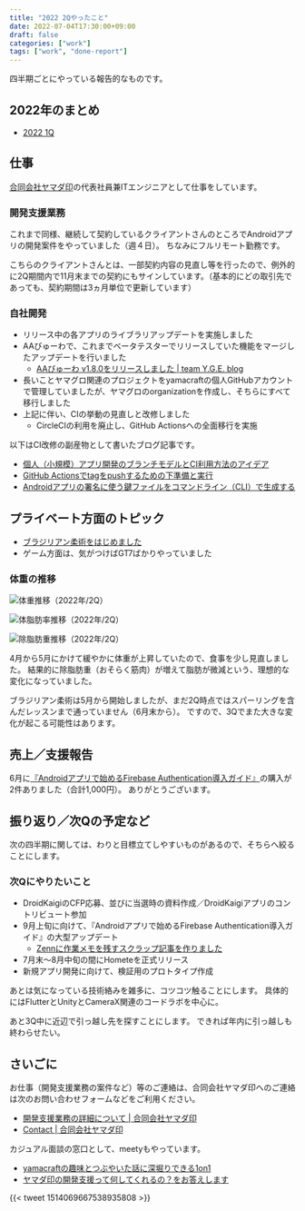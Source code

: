 ```yaml
---
title: "2022 2Qやったこと"
date: 2022-07-04T17:30:00+09:00
draft: false
categories: ["work"]
tags: ["work", "done-report"]
---
```


四半期ごとにやっている報告的なものです。

## 2022年のまとめ

* [2022 1Q](/note/yamacraft-2022-1q-done/)

## 仕事

[合同会社ヤマダ印](https://yamadajirushi.co.jp/)の代表社員兼ITエンジニアとして仕事をしています。

### 開発支援業務

これまで同様、継続して契約しているクライアントさんのところでAndroidアプリの開発案件をやっていました（週４日）。
ちなみにフルリモート勤務です。

こちらのクライアントさんとは、一部契約内容の見直し等を行ったので、例外的に2Q期間内で11月末までの契約にもサインしています。（基本的にどの取引先であっても、契約期間は3ヵ月単位で更新しています）

### 自社開発

* リリース中の各アプリのライブラリアップデートを実施しました
* AAびゅーわで、これまでベータテスターでリリースしていた機能をマージしたアップデートを行いました
  * [AAびゅーわ v1\.8\.0をリリースしました \| team Y\.G\.E\. blog](https://yge.yamaglo.jp/posts/20220627-release-aaviewer-1-8-0/)
* 長いことヤマグロ関連のプロジェクトをyamacraftの個人GitHubアカウントで管理していましたが、ヤマグロのorganizationを作成し、そちらにすべて移行しました
* 上記に伴い、CIの挙動の見直しと改修しました
  * CircleCIの利用を廃止し、GitHub Actionsへの全面移行を実施

以下はCI改修の副産物として書いたブログ記事です。

* [個人（小規模）アプリ開発のブランチモデルとCI利用方法のアイデア](/note/idea-branch-model-and-ci/)
* [GitHub Actionsでtagをpushするための下準備と実行](/note/output_tagname_android/)
* [Androidアプリの署名に使う鍵ファイルをコマンドライン（CLI）で生成する](/note/create-keystore-cli/)

## プライベート方面のトピック

* [ブラジリアン柔術をはじめました](/note/restart-bjj/)
* ゲーム方面は、気がつけばGT7ばかりやっていました

### 体重の推移

![体重推移（2022年/2Q）](/note/image/yamacraft-2022-2q-done/year_chart_weight.png)

![体脂肪率推移（2022年/2Q）](/note/image/yamacraft-2022-2q-done/year_chart_bfp.png)

![除脂肪重推移（2022年/2Q）](/note/image/yamacraft-2022-2q-done/year_chart_lbm.png)

4月から5月にかけて緩やかに体重が上昇していたので、食事を少し見直しました。
結果的に除脂肪重（おそらく筋肉）が増えて脂肪が微減という、理想的な変化になっていました。

ブラジリアン柔術は5月から開始しましたが、まだ2Q時点ではスパーリングを含んだレッスンまで通っていません（6月末から）。
ですので、3Qでまた大きな変化が起こる可能性はあります。

## 売上／支援報告

6月に[『Androidアプリで始めるFirebase Authentication導入ガイド』](https://team-yge.booth.pm/items/1585068)の購入が2件ありました（合計1,000円）。
ありがとうございます。

## 振り返り／次Qの予定など

次の四半期に関しては、わりと目標立てしやすいものがあるので、そちらへ絞ることにします。

### 次Qにやりたいこと

* DroidKaigiのCFP応募、並びに当選時の資料作成／DroidKaigiアプリのコントリビュート参加
* 9月上旬に向けて、『Androidアプリで始めるFirebase Authentication導入ガイド』の大型アップデート
  * [Zennに作業メモを残すスクラップ記事を作りました](https://zenn.dev/yamacraft/scraps/a089e39a984879)
* 7月末〜8月中旬の間にHometeを正式リリース
* 新規アプリ開発に向けて、検証用のプロトタイプ作成

あとは気になっている技術絡みを雑多に、コツコツ触ることにします。
具体的にはFlutterとUnityとCameraX関連のコードラボを中心に。

あと3Q中に近辺で引っ越し先を探すことにします。
できれば年内に引っ越しも終わらせたい。

## さいごに

お仕事（開発支援業務の案件など）等のご連絡は、合同会社ヤマダ印へのご連絡は次のお問い合わせフォームなどをご利用ください。

* [開発支援業務の詳細について \| 合同会社ヤマダ印](https://yamadajirushi.co.jp/development-support-detail/)
* [Contact \| 合同会社ヤマダ印](https://yamadajirushi.co.jp/contact/)

カジュアル面談の窓口として、meetyもやっています。

* [yamacraftの趣味とつぶやいた話に深堀りできる1on1](https://meety.net/matches/iTroNLuBJEIr)
* [ヤマダ印の開発支援って何してくれるの？をお答えします](https://meety.net/matches/iTroNLuBJEIr)

{{< tweet 1514069667538935808 >}}